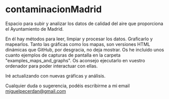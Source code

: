 # contaminacionMadrid
Espacio para subir y analizar los datos de calidad del aire que proporciona el Ayuntamiento de Madrid.

En él hay métodos para leer, limpiar y procesar los datos. Graficarlo y mapearlos. Tanto las gráficas como los mapas, son versiones HTML dinámicas que 
GitHub, por desgracia, no deja mostrar. Os he incluido unos cuanto ejemplos de capturas de pantalla en la carpeta "examples_maps_and_graphs". Os aconsejo ejecutarlo en vuestro ordenador para poder interactuar con ellas.

Iré actualizando con nuevas gráficas y análisis. 


Cualquier duda o sugerencia, podéis escribirme a mi email miguelpecerdan@gmail.com
